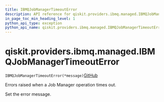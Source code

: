 ```yaml
---
title: IBMQJobManagerTimeoutError
description: API reference for qiskit.providers.ibmq.managed.IBMQJobManagerTimeoutError
in_page_toc_min_heading_level: 1
python_api_type: exception
python_api_name: qiskit.providers.ibmq.managed.IBMQJobManagerTimeoutError
---
```


# qiskit.providers.ibmq.managed.IBMQJobManagerTimeoutError

<span id="qiskit.providers.ibmq.managed.IBMQJobManagerTimeoutError" />

`IBMQJobManagerTimeoutError(*message)`[GitHub](https://github.com/qiskit/qiskit-ibmq-provider/tree/stable/0.19/qiskit/providers/ibmq/managed/exceptions.py "view source code")

Errors raised when a Job Manager operation times out.

Set the error message.

